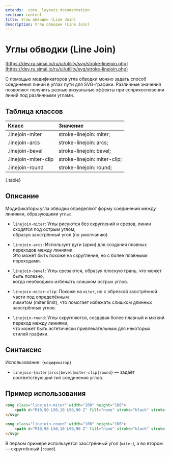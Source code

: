 ```yaml
---
extends: _core._layouts.documentation
section: content
title: Углы обводки (Line Join)
description: Углы обводки (Line Join)
---
```


# Углы обводки (Line Join)

[https://dev.ru.simai.io/ru/ui/utility/svg/stroke-linejoin.php](https://dev.ru.simai.io/ru/ui/utility/svg/stroke-linejoin.php)

С помощью модификаторов угла обводки можно задать способ соединения линий в углах пути для SVG-графики. Различные
значения позволяют получить разные визуальные эффекты при соприкосновении линий под различными углами.

## Таблица классов

| Класс                | Значение                     |
|:---------------------|:-----------------------------|
| .linejoin-miter      | stroke-linejoin: miter;      |
| .linejoin-arcs       | stroke-linejoin: arcs;       |
| .linejoin-bevel      | stroke-linejoin: bevel;      |
| .linejoin-miter-clip | stroke-linejoin: miter-clip; |
| .linejoin-round      | stroke-linejoin: round;      |
{.table}

## Описание

Модификаторы угла обводки определяют форму соединений между линиями, образующими углы:

- `linejoin-miter`: Углы рисуются без скруглений и срезов, линии сходятся под острым углом,  
  образуя заострённый угол (по умолчанию).

- `linejoin-arcs`: Использует дуги (арки) для создания плавных переходов между линиями.  
  Это может быть похоже на скругление, но с более плавными переходами.

- `linejoin-bevel`: Углы срезаются, образуя плоскую грань, что может быть полезно,  
  когда необходимо избежать слишком острых углов.

- `linejoin-miter-clip`: Похоже на `miter`, но с обрезкой заострённой части под определённым  
  лимитом (miter limit), что помогает избежать слишком длинных заострённых углов.

- `linejoin-round`: Углы скругляются, создавая более плавный и мягкий переход между линиями,  
  что может быть эстетически привлекательным для некоторых стилей графики.

## Синтаксис

Использование: `{модификатор}`

- `linejoin-{miter|arcs|bevel|miter-clip|round}` — задаёт соответствующий тип соединения углов.

## Пример использования

```html
<svg class="linejoin-miter" width="100" height="100">
    <path d="M10,90 L50,10 L90,90 Z" fill="none" stroke="black" stroke-width="4"/>
</svg>

<svg class="linejoin-round" width="100" height="100">
    <path d="M10,90 L50,10 L90,90 Z" fill="none" stroke="black" stroke-width="4"/>
</svg>
```

В первом примере используется заострённый угол (`miter`), а во втором — скруглённый (`round`).
